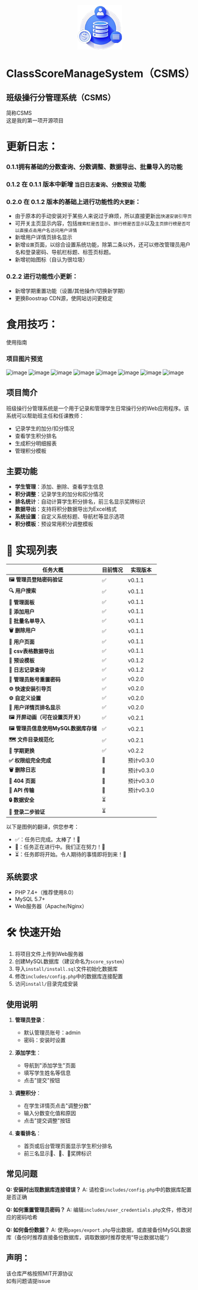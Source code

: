 <div align="center">
  <a href="https://github.com/QianKunBoss/ClassScoreManageSystem/">
    <img src="/favicon.png" alt="Logo" width="120" height="120">
  </a>

</div>

# ClassScoreManageSystem（CSMS）
## 班级操行分管理系统（CSMS）
简称CSMS\
这是我的第一项开源项目



# 更新日志：
### 0.1.1拥有基础的分数查询、分数调整、数据导出、批量导入的功能
### 0.1.2 在 0.1.1 版本中新增 `当日日志查询`、`分数预设` 功能
### 0.2.0 在 0.1.2 版本的基础上进行功能性的`大更新`：
- 由于原本的手动安装对于某些人来说过于麻烦，所以直接更新出`快速安装引导页`
- 可开关主页显示内容，包括`搜索栏是否显示`、`排行榜是否显示`以及`主页排行榜是否可以直接点击用户名访问用户详情`
- 新增用户详情页排名显示
- 新增`设置`页面，以综合设置系统功能，除第二条以外，还可以修改管理员用户名和登录密码、导航栏标题、标签页标题。
- 新增初始图标（自认为很垃圾）
### 0.2.2 进行功能性小更新：
- 新增学期重置功能（设置/其他操作/切换新学期）
- 更换Boostrap CDN源，使网站访问更稳定

# 食用技巧：
使用指南

### 项目图片预览
![image](https://github.com/user-attachments/assets/205cc5ec-eedd-4765-b390-54d737b0ca3f)
![image](https://github.com/user-attachments/assets/5929ab06-54d5-41e9-bff1-29578501f76e)
![image](https://github.com/user-attachments/assets/ad81d660-9969-4beb-b0f1-dd1456031da7)
![image](https://github.com/user-attachments/assets/346cf499-3411-45aa-a95d-4a5681ce886f)
![image](https://github.com/user-attachments/assets/7c92f504-fbcc-4261-bb6c-021c5c0cdcc7)
![image](https://github.com/user-attachments/assets/5719cef0-5e4d-49f9-8645-7e13df7e1379)
![image](https://github.com/user-attachments/assets/9c5567a0-d0b7-4499-a1a0-7986b4f14ede)
![image](https://github.com/user-attachments/assets/a818abd0-5328-45fc-9acb-7d716490163b)


## 项目简介
班级操行分管理系统是一个用于记录和管理学生日常操行分的Web应用程序。该系统可以帮助班主任和任课教师：

- 记录学生的加分/扣分情况
- 查看学生积分排名
- 生成积分明细报表
- 管理积分模板

## 主要功能

- **学生管理**：添加、删除、查看学生信息
- **积分调整**：记录学生的加分和扣分情况
- **排名统计**：自动计算学生积分排名，前三名显示奖牌标识
- **数据导出**：支持将积分数据导出为Excel格式
- **系统设置**：自定义系统标题、导航栏等显示选项
- **积分模板**：预设常用积分调整模板

# 🌟 实现列表

| 任务大概 | 目前情况 | 实现版本  |
|---|---|---|
| **🖼 管理员登陆密码验证** | ✅ | v0.1.1 |
| **🔍 用户搜索** | ✅ | v0.1.1 |
| **🚀 管理面板** | ✅ | v0.1.1 |
| **👤 添加用户** | ✅ | v0.1.1 |
| **📝 批量名单导入** | ✅ | v0.1.1 |
| **🗑 删除用户** | ✅ | v0.1.1 |
| **👤 用户页面** | ✅ | v0.1.1 |
| **📝 csv表格数据导出** | ✅ | v0.1.1 |
| **📄 预设模板** | ✅ | v0.1.2 |
| **📝 日志记录查询** | ✅ | v0.1.2 |
| **📧 管理员账号重置密码** | ✅ | v0.2.0 |
| **⚙️ 快速安装引导页** | ✅ | v0.2.0 |
| **⚙️ 自定义设置** | ✅ | v0.2.0 |
| **🎈 用户详情页排名显示** | ✅ | v0.2.0 |
| **🖼 开屏动画（可在设置页开关）** | ✅ | v0.2.1 |
| **🖼 管理员信息使用MySQL数据库存储** | ✅ | v0.2.1 |
| **🗺️ 文件目录规范化** | ✅ | v0.2.1 |
| **🔄 学期更换** | ✅ | v0.2.2 |
| **✅ 权限组完全完成** | 🚧 | 预计v0.3.0 |
| **🗑 删除日志** | 🚧 | 预计v0.3.0 |
| **🎈 404 页面** | 🚧 | 预计v0.3.0 |
| **🎈 API 传输** | 🚧 | 预计v0.3.0 |
| **🔒 数据安全** | ⏳ |        |
| **📱 登录二步验证** | ⏳ |        |

以下是图例的翻译，供您参考：

- ✅：任务已完成。太棒了！🎉
- 🚧：任务正在进行中。我们正在努力！💪
- ⏳：任务即将开始。令人期待的事情即将到来！🌠

## 系统要求

- PHP 7.4+（推荐使用8.0）
- MySQL 5.7+
- Web服务器（Apache/Nginx）

# 🛠️ 快速开始

1. 将项目文件上传到Web服务器
2. 创建MySQL数据库（建议命名为`score_system`）
3. 导入`install/install.sql`文件初始化数据库
4. 修改`includes/config.php`中的数据库连接配置
5. 访问`install/`目录完成安装

## 使用说明

1. **管理员登录**：
   - 默认管理员账号：admin
   - 密码：安装时设置

2. **添加学生**：
   - 导航到"添加学生"页面
   - 填写学生姓名等信息
   - 点击"提交"按钮

3. **调整积分**：
   - 在学生详情页点击"调整分数"
   - 输入分数变化值和原因
   - 点击"提交调整"按钮

4. **查看排名**：
   - 首页或后台管理页面显示学生积分排名
   - 前三名显示🥇、🥈、🥉奖牌标识

## 常见问题

**Q: 安装时出现数据库连接错误？**
A: 请检查`includes/config.php`中的数据库配置是否正确

**Q: 如何重置管理员密码？**
A: 编辑`includes/user_credentials.php`文件，修改对应的密码哈希

**Q: 如何备份数据？**
A: 使用`pages/export.php`导出数据，或直接备份MySQL数据库（备份时推荐直接备份数据库，调取数据时推荐使用“导出数据功能”）


## 声明：
该仓库严格按照MIT开源协议\
如有问题请提issue
